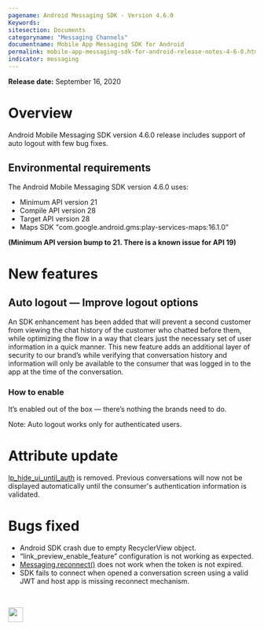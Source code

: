 ```yaml
---
pagename: Android Messaging SDK - Version 4.6.0
Keywords:
sitesection: Documents
categoryname: "Messaging Channels"
documentname: Mobile App Messaging SDK for Android
permalink: mobile-app-messaging-sdk-for-android-release-notes-4-6-0.html
indicator: messaging
---
```


**Release date:** September 16, 2020

# Overview

Android Mobile Messaging SDK version 4.6.0 release includes  support  of auto logout with few bug fixes.

## Environmental requirements

The Android Mobile Messaging SDK version 4.6.0 uses:
- Minimum API version 21
- Compile API version 28
- Target API version 28
- Maps SDK "com.google.android.gms:play-services-maps:16.1.0"

**(Minimum API version bump to 21. There is a known issue for API 19)**

# New features

## Auto logout — Improve logout options

An SDK enhancement has been added that will prevent a second customer from viewing the chat history of the customer who chatted before them, while optimizing the flow in a way that clears just the necessary set of user information in a quick manner. This new feature adds an additional layer of security to our brand’s while verifying that conversation history and information will only be available to the consumer that was logged in to the app at the time of the conversation.

### How to enable

It’s enabled out of the box — there’s nothing the brands need to do.

Note: Auto logout works only for authenticated users. 

# Attribute update

[lp_hide_ui_until_auth](mobile-app-messaging-sdk-for-android-sdk-attributes-5-0-and-below.html#lp_hide_ui_until_auth) is removed. Previous conversations will now not be displayed automatically until the consumer's authentication information is validated.

# Bugs fixed

- Android SDK crash due to empty RecyclerView object.
- “link_preview_enable_feature” configuration is not working as expected.
- [Messaging.reconnect()](mobile-app-messaging-sdk-for-android-sdk-apis-messaging-api.html#reconnect) does not work when the token is not expired.
- SDK fails to connect when opened a conversation screen using a valid JWT and host app is missing reconnect mechanism.

<br>
<p style="text-align: left">
<a href="mobile-app-messaging-sdk-for-android-all-release-notes.html" center><img src="/img/back-to-all-release-notes.png" style="height: 30px; width: auto;"></a></p>
